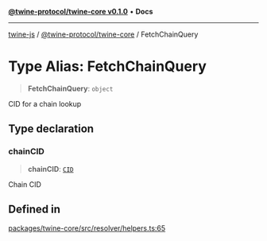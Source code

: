 [**@twine-protocol/twine-core v0.1.0**](../README.md) • **Docs**

***

[twine-js](../../../README.md) / [@twine-protocol/twine-core](../README.md) / FetchChainQuery

# Type Alias: FetchChainQuery

> **FetchChainQuery**: `object`

CID for a chain lookup

## Type declaration

### chainCID

> **chainCID**: [`CID`](../classes/CID.md)

Chain CID

## Defined in

[packages/twine-core/src/resolver/helpers.ts:65](https://github.com/twine-protocol/twine-js/blob/bc5370ff2573a6e5e5c7a912acc672967ce4c5db/packages/twine-core/src/resolver/helpers.ts#L65)
